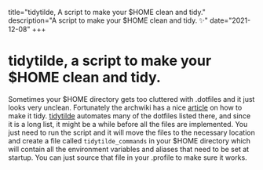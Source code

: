 title="tidytilde, A script to make your \$HOME clean and tidy."
description="A script to make your $HOME clean and tidy. ✨"
date="2021-12-08"
+++
# tidytilde, a script to make your $HOME clean and tidy.
Sometimes your $HOME directory gets too cluttered with .dotfiles and it just
looks very unclean. Fortunately the archwiki has a nice
[article](https://wiki.archlinux.org/title/XDG_Base_Directory) on how to make
it tidy. [tidytilde](https://github.com/gtlsgamr/tidytilde) automates many of
the dotfiles listed there, and since it
is a long list, it might be a while before all the files are implemented. You
just need to run the script and it will move the files to the necessary
location and create a file called `tidytilde_commands` in your $HOME directory
which will contain all the environment variables and aliases that need to be
set at startup. You can just source that file in your .profile to make sure it
works.

